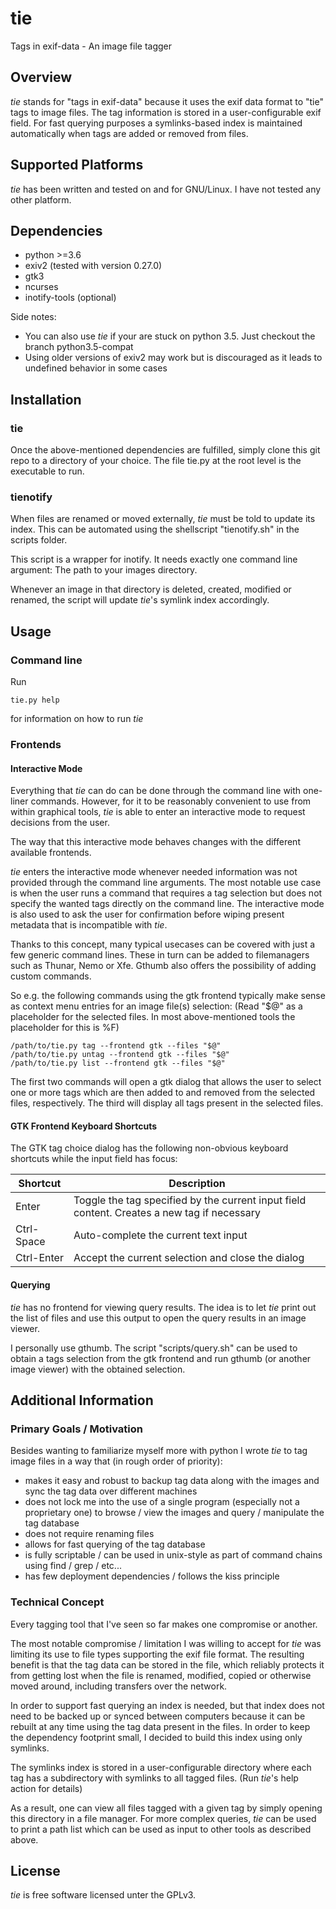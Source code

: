 # tie
Tags in exif-data - An image file tagger

## Overview
*tie* stands for "tags in exif-data" because it uses the exif data format to "tie" tags to image files.
The tag information is stored in a user-configurable exif field.
For fast querying purposes a symlinks-based index is maintained automatically when tags are added or removed from files.

## Supported Platforms
*tie* has been written and tested on and for GNU/Linux. I have not tested any other platform.

## Dependencies
- python >=3.6
- exiv2 (tested with version 0.27.0)
- gtk3
- ncurses
- inotify-tools (optional)

Side notes: 
- You can also use *tie* if your are stuck on python 3.5. Just checkout the branch python3.5-compat
- Using older versions of exiv2 may work but is discouraged as it leads to undefined behavior in some cases

## Installation
### tie 
Once the above-mentioned dependencies are fulfilled, simply clone this git repo to a directory of your choice.
The file tie.py at the root level is the executable to run.

### tienotify
When files are renamed or moved externally, *tie* must be told to update its index.
This can be automated using the shellscript "tienotify.sh" in the scripts folder.

This script is a wrapper for inotify. It needs exactly one command line argument: The path to your images directory.

Whenever an image in that directory is deleted, created, modified or renamed, the script will update *tie*'s symlink index 
accordingly.

## Usage
### Command line
Run
```
tie.py help
```
for information on how to run *tie*

### Frontends
#### Interactive Mode
Everything that *tie* can do can be done through the command line with one-liner commands. 
However, for it to be reasonably convenient to use from within graphical tools, *tie* is able to enter an interactive mode to request decisions from the user.

The way that this interactive mode behaves changes with the different available frontends.

*tie* enters the interactive mode whenever needed information was not provided through the command line arguments. 
The most notable use case is when the user runs a command that requires a tag selection but does not specify the wanted tags directly on the command line.
The interactive mode is also used to ask the user for confirmation before wiping present metadata that is incompatible with *tie*.

Thanks to this concept, many typical usecases can be covered with just a few generic command lines. These in turn can be added to filemanagers such as Thunar, Nemo or Xfe.
Gthumb also offers the possibility of adding custom commands.

So e.g. the following commands using the gtk frontend typically make sense as context menu entries for an image file(s) selection:
(Read "$@" as a placeholder for the selected files. In most above-mentioned tools the placeholder for this is %F)
```
/path/to/tie.py tag --frontend gtk --files "$@"
/path/to/tie.py untag --frontend gtk --files "$@"
/path/to/tie.py list --frontend gtk --files "$@"
```
The first two commands will open a gtk dialog that allows the user to select one or more tags which are then added to and removed from the selected files, respectively. 
The third will display all tags present in the selected files.

#### GTK Frontend Keyboard Shortcuts 
The GTK tag choice dialog has the following non-obvious keyboard shortcuts while the input field has focus:

| Shortcut    | Description |
| ----------- | ----------- |
| Enter       | Toggle the tag specified by the current input field content. Creates a new tag if necessary |
| Ctrl-Space  | Auto-complete the current text input |
| Ctrl-Enter  | Accept the current selection and close the dialog |

#### Querying
*tie* has no frontend for viewing query results. The idea is to let *tie* print out the list of files and use this output to open the query results in an image viewer.

I personally use gthumb. The script "scripts/query.sh" can be used to obtain a tags selection from the gtk frontend and run gthumb (or another image viewer) with the obtained selection.

## Additional Information
### Primary Goals / Motivation
Besides wanting to familiarize myself more with python I wrote *tie* to tag image files in a way that (in rough order of priority):
- makes it easy and robust to backup tag data along with the images and sync the tag data over different machines
- does not lock me into the use of a single program (especially not a proprietary one) to browse / view the images and query / manipulate the tag database
- does not require renaming files
- allows for fast querying of the tag database
- is fully scriptable / can be used in unix-style as part of command chains using find / grep / etc...
- has few deployment dependencies / follows the kiss principle

### Technical Concept
Every tagging tool that I've seen so far makes one compromise or another. 

The most notable compromise / limitation I was willing to accept for *tie* was limiting its use to file types supporting the exif file format.
The resulting benefit is that the tag data can be stored in the file, which reliably protects it from getting lost when the file is renamed, modified, copied or otherwise moved around, 
including transfers over the network.

In order to support fast querying an index is needed, but that index does not need to be backed up or synced between computers because it can be rebuilt at any time using 
the tag data present in the files. 
In order to keep the dependency footprint small, I decided to build this index using only symlinks.

The symlinks index is stored in a user-configurable directory where each tag has a subdirectory with symlinks to all tagged files. (Run *tie*'s help action for details)

As a result, one can view all files tagged with a given tag by simply opening this directory in a file manager. 
For more complex queries, *tie* can be used to print a path list which can be used as input to other tools as described above.

## License
*tie* is free software licensed unter the GPLv3.


